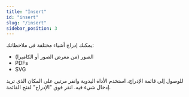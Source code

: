 ```yaml
---
title: "Insert"
id: "insert"
slug: "/insert"
sidebar_position: 3
---
```


يمكنك إدراج أشياء مختلفة في ملاحظاتك:

* الصور (من معرض الصور أو الكاميرا)
* PDFs
* SVG

للوصول إلى قائمة الإدراج، استخدم الأداة اليدوية وانقر مرتين على المكان الذي تريد إدخال شيء فيه. انقر فوق "الإدراج" لفتح القائمة.
